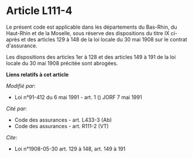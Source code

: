 # Article L111-4

Le présent code est applicable dans les départements du Bas-Rhin, du Haut-Rhin et de la Moselle, sous réserve des
dispositions du titre IX ci-après et des articles 129 à 148 de la loi locale du 30 mai 1908 sur le contrat d'assurance.

Les dispositions des articles 1er à 128 et des articles 149 à 191 de la loi locale du 30 mai 1908 précitée sont abrogées.

**Liens relatifs à cet article**

_Modifié par_:

  - Loi n°91-412 du 6 mai 1991 - art. 1 () JORF 7 mai 1991

_Cité par_:

  - Code des assurances - art. L433-3 (Ab)
  - Code des assurances - art. R111-2 (VT)

_Cite_:

  - Loi n°1908-05-30 art. 129 à 148, art. 149 à 191
